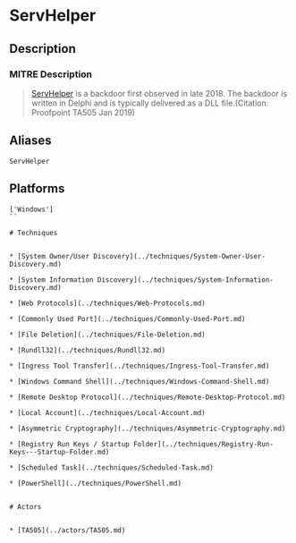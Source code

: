 
# ServHelper

## Description

### MITRE Description

> [ServHelper](https://attack.mitre.org/software/S0382) is a backdoor first observed in late 2018. The backdoor is written in Delphi and is typically delivered as a DLL file.(Citation: Proofpoint TA505 Jan 2019)

## Aliases

```
ServHelper
```

## Platforms

```
['Windows']
``

# Techniques


* [System Owner/User Discovery](../techniques/System-Owner-User-Discovery.md)

* [System Information Discovery](../techniques/System-Information-Discovery.md)
    
* [Web Protocols](../techniques/Web-Protocols.md)
    
* [Commonly Used Port](../techniques/Commonly-Used-Port.md)
    
* [File Deletion](../techniques/File-Deletion.md)
    
* [Rundll32](../techniques/Rundll32.md)
    
* [Ingress Tool Transfer](../techniques/Ingress-Tool-Transfer.md)
    
* [Windows Command Shell](../techniques/Windows-Command-Shell.md)
    
* [Remote Desktop Protocol](../techniques/Remote-Desktop-Protocol.md)
    
* [Local Account](../techniques/Local-Account.md)
    
* [Asymmetric Cryptography](../techniques/Asymmetric-Cryptography.md)
    
* [Registry Run Keys / Startup Folder](../techniques/Registry-Run-Keys---Startup-Folder.md)
    
* [Scheduled Task](../techniques/Scheduled-Task.md)
    
* [PowerShell](../techniques/PowerShell.md)
    

# Actors


* [TA505](../actors/TA505.md)

